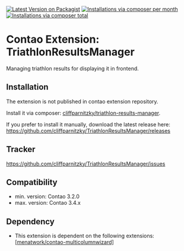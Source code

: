 [![Latest Version on Packagist](http://img.shields.io/packagist/v/cliffparnitzky/triathlon-results-manager.svg?style=flat)](https://packagist.org/packages/cliffparnitzky/triathlon-results-manager)
[![Installations via composer per month](http://img.shields.io/packagist/dm/cliffparnitzky/triathlon-results-manager.svg?style=flat)](https://packagist.org/packages/cliffparnitzky/triathlon-results-manager)
[![Installations via composer total](http://img.shields.io/packagist/dt/cliffparnitzky/triathlon-results-manager.svg?style=flat)](https://packagist.org/packages/cliffparnitzky/triathlon-results-manager)

Contao Extension: TriathlonResultsManager
=========================================

Managing triathlon results for displaying it in frontend.


Installation
------------

The extension is not published in contao extension repository.

Install it via composer: [cliffparnitzky/triathlon-results-manager](https://packagist.org/packages/cliffparnitzky/triathlon-results-manager).

If you prefer to install it manually, download the latest release here: https://github.com/cliffparnitzky/TriathlonResultsManager/releases


Tracker
-------

https://github.com/cliffparnitzky/TriathlonResultsManager/issues


Compatibility
-------------

- min. version: Contao 3.2.0
- max. version: Contao 3.4.x


Dependency
----------

- This extension is dependent on the following extensions: [[menatwork/contao-multicolumnwizard]](https://packagist.org/packages/menatwork/contao-multicolumnwizard)
